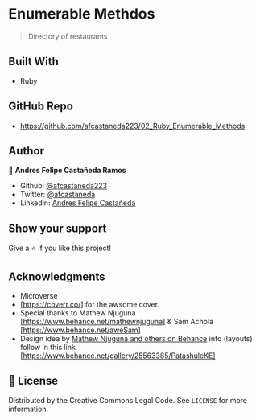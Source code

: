 # Enumerable Methdos
> Directory of restaurants


## Built With

- Ruby

## GitHub Repo

-  https://github.com/afcastaneda223/02_Ruby_Enumerable_Methods


## Author

👤 **Andres Felipe Castañeda Ramos**

- Github: [@afcastaneda223](https://github.com/afcastaneda223)
- Twitter: [@afcastaneda](https://twitter.com/afcastaneda)
- Linkedin: [Andres Felipe Castañeda](www.linkedin.com/in/andres-castaneda223)


## Show your support

Give a ⭐️ if you like this project!

## Acknowledgments

- Microverse
- [https://coverr.co/] for the awsome cover.
- Special thanks to Mathew Njuguna [https://www.behance.net/mathewnjuguna] & Sam Achola [https://www.behance.net/aweSam]
- Design idea by [Mathew Njuguna and others on Behance](https://www.behance.net/mathewnjuguna) info (layouts) follow in this link [https://www.behance.net/gallery/25563385/PatashuleKE]


## 📝 License

Distributed by the Creative Commons Legal Code. See `LICENSE` for more information.
